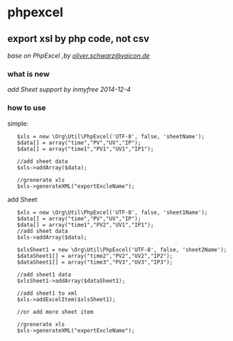phpexcel
========

## export xsl by php code, not csv
 *base on PhpExcel ,by oliver.schwarz@vaicon.de*

### what is new
 *add Sheet support by inmyfree 2014-12-4*
### how to use
simple:

       $xls = new \Org\Util\PhpExcel('UTF-8', false, 'sheetName');
       $data[] = array("time","PV","UV","IP");
       $data[] = array("time1","PV1","UV1","IP1");

       //add sheet data 
       $xls->addArray($data);

       //grenerate xls
       $xls->generateXML("exportExcleName");

add Sheet

       $xls = new \Org\Util\PhpExcel('UTF-8', false, 'sheet1Name');
       $data[] = array("time","PV","UV","IP");
       $data[] = array("time1","PV2","UV1","IP1");
       //add sheet data 
       $xls->addArray($data);

       $xlsSheet1 = new \Org\Util\PhpExcel('UTF-8', false, 'sheet2Name');
       $dataSheet1[] = array("time2","PV2","UV2","IP2");
       $dataSheet1[] = array("time3","PV3","UV3","IP3");

       //add sheet1 data 
       $xlsSheet1->addArray($dataSheet1);

	   //add sheet1 to xml
	   $xls->addExcelItem($xlsSheet1);
		
	   //or add more sheet item

	   //grenerate xls
       $xls->generateXML("exportExcleName");
